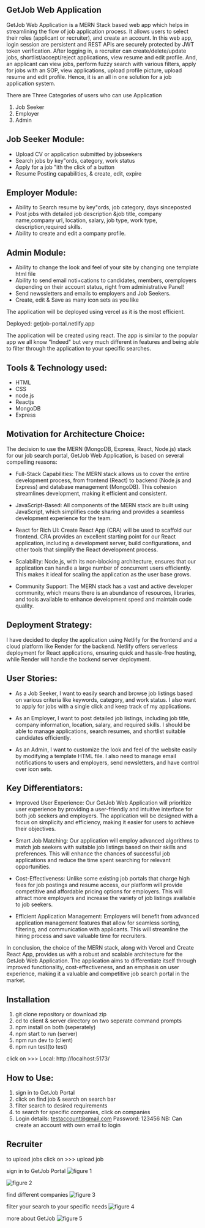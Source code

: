 ## GetJob Web Application
GetJob Web Application is a MERN Stack based web app which helps in streamlining the flow of job application process. It allows users to select their roles (applicant or recruiter), and create an account. In this web app, login session are persistent and REST APIs are securely protected by JWT token verification. After logging in, a recruiter can create/delete/update jobs, shortlist/accept/reject applications, view resume and edit profile. And, an applicant can view jobs, perform fuzzy search with various filters, apply for jobs with an SOP, view applications, upload profile picture, upload resume and edit profile. Hence, it is an all in one solution for a job application system.

There are Three Categories of users who can use Application
1. Job Seeker
2. Employer
3. Admin

 
## Job Seeker Module:
- Upload CV or application submitted by jobseekers
- Search jobs by key"ords, category, work status
- Apply for a job "ith the click of a button
- Resume Posting capabilities, & create, edit, expire
 
## Employer Module:
- Ability to Search resume by key"ords, job category, days sinceposted
- Post jobs with detailed job description &job title, company name,company url, location, salary, job type, work type, description,required skills.
- Ability to create and edit a company profile.

## Admin Module:
- Ability to change the look and feel of your site by changing one template html file
- Ability to send email noti+cations to candidates, members, oremployers depending on their account status, right from administrative Panel!
- Send newssletters and emails to employers and Job Seekers.
- Create, edit & Save as many icon sets as you like

The application will be deployed using vercel as it is the most efficient.

Deployed: getjob-portal.netlify.app

The application will be created using react. The app is similar to the popular app we all know "Indeed" but very much different in features and being able to filter through the application to your specific searches.

## Tools & Technology used: 
- HTML
- CSS
- node.js
- Reactjs
- MongoDB
- Express

## Motivation for Architecture Choice:

The decision to use the MERN (MongoDB, Express, React, Node.js) stack for our job search portal, GetJob Web Application, is based on several compelling reasons:

- Full-Stack Capabilities: The MERN stack allows us to cover the entire development process, from frontend (React) to backend (Node.js and Express) and database management (MongoDB). This cohesion streamlines development, making it efficient and consistent.

- JavaScript-Based: All components of the MERN stack are built using JavaScript, which simplifies code sharing and provides a seamless development experience for the team.

- React for Rich UI: Create React App (CRA) will be used to scaffold our frontend. CRA provides an excellent starting point for our React application, including a development server, build configurations, and other tools that simplify the React development process.

- Scalability: Node.js, with its non-blocking architecture, ensures that our application can handle a large number of concurrent users efficiently. This makes it ideal for scaling the application as the user base grows.

- Community Support: The MERN stack has a vast and active developer community, which means there is an abundance of resources, libraries, and tools available to enhance development speed and maintain code quality.

## Deployment Strategy:

I have decided to deploy the application using Netlify for the frontend and a cloud platform like Render for the backend. Netlify offers serverless deployment for React applications, ensuring quick and hassle-free hosting, while Render  will handle the backend server deployment.

## User Stories:

- As a Job Seeker, I want to easily search and browse job listings based on various criteria like keywords, category, and work status. I also want to apply for jobs with a single click and keep track of my applications.

- As an Employer, I want to post detailed job listings, including job title, company information, location, salary, and required skills. I should be able to manage applications, search resumes, and shortlist suitable candidates efficiently.

- As an Admin, I want to customize the look and feel of the website easily by modifying a template HTML file. I also need to manage email notifications to users and employers, send newsletters, and have control over icon sets.

## Key Differentiators:

- Improved User Experience: Our GetJob Web Application will prioritize user experience by providing a user-friendly and intuitive interface for both job seekers and employers. The application will be designed with a focus on simplicity and efficiency, making it easier for users to achieve their objectives.

- Smart Job Matching: Our application will employ advanced algorithms to match job seekers with suitable job listings based on their skills and preferences. This will enhance the chances of successful job applications and reduce the time spent searching for relevant opportunities.

- Cost-Effectiveness: Unlike some existing job portals that charge high fees for job postings and resume access, our platform will provide competitive and affordable pricing options for employers. This will attract more employers and increase the variety of job listings available to job seekers.

- Efficient Application Management: Employers will benefit from advanced application management features that allow for seamless sorting, filtering, and communication with applicants. This will streamline the hiring process and save valuable time for recruiters.

In conclusion, the choice of the MERN stack, along with Vercel and Create React App, provides us with a robust and scalable architecture for the GetJob Web Application. The application aims to differentiate itself through improved functionality, cost-effectiveness, and an emphasis on user experience, making it a valuable and competitive job search portal in the market.

## Installation

1. git clone repository or download zip
2. cd to client & server directory on two seperate command prompts
3. npm install on both (seperately)
4. npm start to run (server)
5. npm run dev to (client)
6. npm run test(to test)

click on >>>  Local:   http://localhost:5173/

## How to Use:
1. sign in to GetJob Portal
2. click on find job & search on search bar
3. filter search to desired requirements
4. to search for specific companies, click on companies
5. Login details: testaccount@gmail.com
   Password: 123456
   NB: Can create an account with own email to login

## Recruiter
 to upload jobs click on >>> upload job
 
sign in to GetJob Portal
![figure 1](<sign in search.JPG>)

![figure 2](<recruiter posts jobs.JPG>)

find different companies
![figure 3](<find companies.JPG>)

filter your search to your specific needs
![figure 4](<filter search.JPG>)

more about GetJob
![figure 5](<about on GetJob.JPG>)

